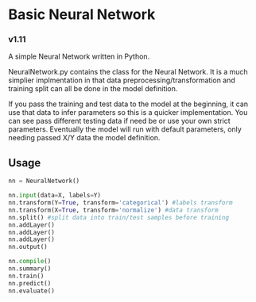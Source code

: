 # Basic Neural Network

### v1.11

A simple Neural Network written in Python.

NeuralNetwork.py contains the class for the Neural Network. It is a much simplier implmentation in that data preprocessing/transformation and training split can all be done in the model definition.

If you pass the training and test data to the model at the beginning, it can use that data to infer parameters so this is a quicker implementation. You can see pass different testing data if need be or use your own strict parameters. Eventually the model will run with default parameters, only needing passed X/Y data the model definition.

## Usage

```python
nn = NeuralNetwork()

nn.input(data=X, labels=Y)
nn.transform(Y=True, transform='categorical') #labels transform
nn.transform(X=True, transform='normalize') #data transform
nn.split() #split data into train/test samples before training
nn.addLayer()
nn.addLayer()
nn.addLayer()
nn.output()

nn.compile()
nn.summary()
nn.train()
nn.predict()
nn.evaluate() 
```